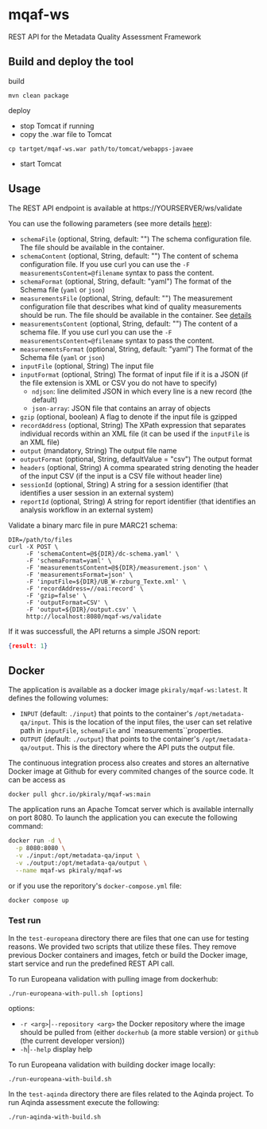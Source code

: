 # mqaf-ws
REST API for the Metadata Quality Assessment Framework

## Build and deploy the tool
build
```
mvn clean package
```

deploy
- stop Tomcat if running
- copy the .war file to Tomcat
```
cp tartget/mqaf-ws.war path/to/tomcat/webapps-javaee
```
- start Tomcat

## Usage

The REST API endpoint is available at https://YOURSERVER/ws/validate

You can use the following parameters (see more details [here](https://github.com/pkiraly/metadata-qa-marc#validating-marc-records)):

* `schemaFile` (optional, String, default: "") The schema configuration file. The file should be available in the container.
* `schemaContent` (optional, String, default: "") The content of schema configuration file. If you use curl
  you can use the `-F measurementsContent=@filename` syntax to pass the content.
* `schemaFormat` (optional, String, default: "yaml") The format of the Schema file (`yaml` or `json`)
* `measurementsFile` (optional, String, default: "") The measurement configuration file that describes what kind of 
   quality measurements should be run. The file should be available in the container.
   See [details](https://github.com/pkiraly/metadata-qa-api?tab=readme-ov-file#defining-measurementconfiguration-with-a-configuration-file) 
* `measurementsContent` (optional, String, default: "") The content of a schema file. If you use curl 
   you can use the `-F measurementsContent=@filename` syntax to pass the content.
* `measurementsFormat` (optional, String, default: "yaml") The format of the Schema file (`yaml` or `json`)
* `inputFile` (optional, String) The input file
* `inputFormat` (optional, String) The format of input file if it is a JSON (if the file extension is 
  XML or CSV you do not have to specify)
  * `ndjson`: line delimited JSON in which every line is a new record (the default)
  * `json-array`: JSON file that contains an array of objects
* `gzip` (optional, boolean) A flag to denote if the input file is gzipped
* `recordAddress` (optional, String) The XPath expression that separates individual records within an XML file 
    (it can be used if the `inputFile` is an XML file)
* `output` (mandatory, String) The output file name
* `outputFormat` (optional, String, defaultValue = "csv") The output format
* `headers` (optional, String) A comma spearated string denoting the header of the input CSV 
   (if the input is a CSV file without header line)
* `sessionId` (optional, String) A string for a session identifier (that identifies a user session in an external system)
* `reportId` (optional, String) A string for report identifier (that identifies an analysis workflow in an external system)

Validate a binary marc file in pure MARC21 schema:
```
DIR=/path/to/files
curl -X POST \
     -F 'schemaContent=@${DIR}/dc-schema.yaml' \
     -F 'schemaFormat=yaml' \
     -F 'measurementsContent=@${DIR}/measurement.json' \
     -F 'measurementsFormat=json' \
     -F 'inputFile=${DIR}/UB_W-rzburg_Texte.xml' \
     -F 'recordAddress=//oai:record' \
     -F 'gzip=false' \
     -F 'outputFormat=CSV' \
     -F 'output=${DIR}/output.csv' \
     http://localhost:8080/mqaf-ws/validate
```

If it was successfull, the API returns a simple JSON report:

```JSON
{result: 1}
```

## Docker

The application is available as a docker image `pkiraly/mqaf-ws:latest`. It defines the following volumes:
- `INPUT` (default: `./input`) that points to the container's `/opt/metadata-qa/input`. This is the location of the 
   input files, the user can set relative path in `inputFile`, `schemaFile` and `measurements``properties.
- `OUTPUT` (default: `./output`) that points to the container's `/opt/metadata-qa/output`. This is the directory 
   where the API puts the output file.

The continuous integration process also creates and stores an alternative Docker image at Github for every commited 
changes of the source code. It can be access as

```
docker pull ghcr.io/pkiraly/mqaf-ws:main
```

The application runs an Apache Tomcat server which is available internally on port 8080. To launch the application you 
can execute the following command:

```bash
docker run -d \
  -p 8080:8080 \
  -v ./input:/opt/metadata-qa/input \
  -v ./output:/opt/metadata-qa/output \
  --name mqaf-ws pkiraly/mqaf-ws
```
or if you use the reporitory's `docker-compose.yml` file:

```bash
docker compose up
```

### Test run

In the `test-europeana` directory there are files that one can use for testing reasons. We provided two scripts that 
utilize these files. They remove previous Docker containers and images, fetch or build the Docker image, start service 
and run the predefined REST API call.

To run Europeana validation with pulling image from dockerhub:
```
./run-europeana-with-pull.sh [options]
```

options:
* `-r <arg>`|`--repository <arg>`  the Docker repository where the image should be pulled from 
  (either `dockerhub` (a more stable version) or `github` (the current developer version))
* `-h`|`--help` display help

To run Europeana validation with building docker image locally:
```
./run-europeana-with-build.sh
```

In the `test-aqinda` directory there are files related to the Aqinda project. To run Aqinda assessment execute the 
following:

```
./run-aqinda-with-build.sh
```